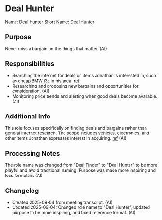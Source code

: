 # Deal Hunter

Name: Deal Hunter
Short Name: Deal Hunter

## Purpose

Never miss a bargain on the things that matter. (AI)

## Responsibilities

- Searching the internet for deals on items Jonathan is interested in, such as cheap BMW i3s in his area. [ref](meetings/2025-09-03-initial-setup.md:16-20)
- Researching and proposing new bargains and opportunities for consideration. (AI)
- Monitoring price trends and alerting when good deals become available. (AI)

## Additional Info

This role focuses specifically on finding deals and bargains rather than general internet research. The scope includes vehicles, electronics, and other items Jonathan expresses interest in acquiring. [ref](meetings/2025-09-03-initial-setup.md:16-20) (AI)

## Processing Notes

The role name was changed from "Deal Finder" to "Deal Hunter" to be more playful and avoid traditional naming. Purpose was made more inspiring and less formulaic. (AI)

## Changelog

- Created 2025-09-04 from meeting transcript. (AI)
- Updated 2025-09-04: Changed role name to "Deal Hunter", updated purpose to be more inspiring, and fixed reference format. (AI)